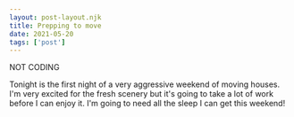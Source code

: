 ```yaml
---
layout: post-layout.njk
title: Prepping to move
date: 2021-05-20
tags: ['post']
---
```

<!-- Excerpt Start -->
NOT CODING
<!-- Excerpt End -->

Tonight is the first night of a very aggressive weekend of moving houses. I'm very excited for the fresh scenery but it's going to take a lot of work before I can enjoy it. I'm going to need all the sleep I can get this weekend!
